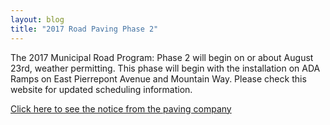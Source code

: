 ```yaml
---
layout: blog
title: "2017 Road Paving Phase 2"
---
```


The 2017 Municipal Road Program: Phase 2  will begin on or about August 23rd, weather permitting. This phase will begin with the installation on ADA Ramps on East Pierrepont Avenue and Mountain Way.  Please check this website for updated scheduling information.

[Click here to see the notice from the paving company](https://storage.googleapis.com/static.rutherford-nj.com/public-works/Posts/1094_001.pdf)
